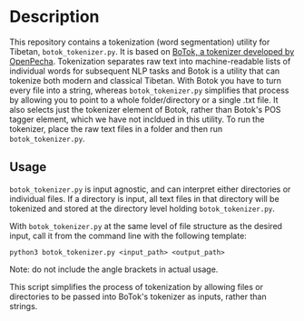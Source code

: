 # Description

This repository contains a tokenization (word segmentation) utility for Tibetan, `botok_tokenizer.py`. It is based on [BoTok, a tokenizer developed by OpenPecha](https://github.com/OpenPecha/Botok). Tokenization separates raw text into machine-readable lists of individual words for subsequent NLP tasks and Botok is a utility that can tokenize both modern and classical Tibetan. With Botok you have to turn every file into a string, whereas `botok_tokenizer.py` simplifies that process by allowing you to point to a whole folder/directory or a single .txt file. It also selects just the tokenizer element of Botok, rather than Botok's POS tagger element, which we have not incldued in this utility. To run the tokenizer, place the raw text files in a folder and then run `botok_tokenizer.py`.

## Usage

`botok_tokenizer.py` is input agnostic, and can interpret either directories or individual files. If a directory is input, all text files in that directory will be tokenized and stored at the directory level holding `botok_tokenizer.py`. 

With `botok_tokenizer.py` at the same level of file structure as the desired input, call it from the command line with the following template:

`python3 botok_tokenizer.py <input_path> <output_path>`

Note: do not include the angle brackets in actual usage. 

This script simplifies the process of tokenization by allowing files or directories to be passed into BoTok's tokenizer as inputs, rather than strings.  

